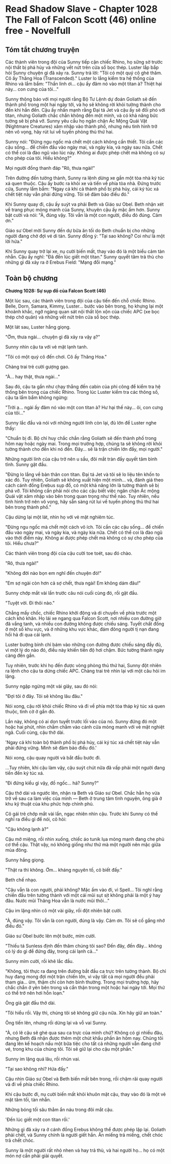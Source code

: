 # Read Shadow Slave - Chapter 1028 The Fall of Falcon Scott (46) online free - Novelfull

## Tóm tắt chương truyện

Các thành viên trong đội của Sunny tiếp cận chiếc Rhino, họ sững sờ trước nội thất bị phá hủy và những vết nứt trên cửa sổ bọc thép. Luster lắp bắp hỏi Sunny chuyện gì đã xảy ra. Sunny trả lời: "Tôi có một quý cô ghé thăm. Cô ấy Thăng Hoa (Transcended)." Luster lo lắng kiểm tra hệ thống của Rhino và lẩm bẩm: "Thần linh ơi… cậu ấy đâm nó vào một titan à? Thiệt hại này… con cưng của tôi…"

Sunny thông báo với mọi người rằng Bộ Tư Lệnh dự đoán Goliath sẽ đến thành phố trong một hai ngày tới, và họ sẽ không rời khỏi tường thành cho đến khi hắn đến. Cậu ấy nhấn mạnh rằng Đại tá Jet và cậu ấy sẽ đối phó với titan, nhưng Goliath chắc chắn không đến một mình, và có khả năng bức tường sẽ bị phá vỡ. Sunny yêu cầu họ ngăn chặn Ác Mộng Quái Vật (Nightmare Creatures) xâm nhập vào thành phố, nhưng nếu tình hình trở nên vô vọng, hãy rút lui về tuyến phòng thủ thứ hai.

Sunny nói: "Đừng ngu ngốc mà chết một cách không cần thiết. Tôi cần các cậu sống… để chiến đấu vào ngày mai, và ngày kia, và ngày sau nữa. Chết có thể coi là đào ngũ vào lúc này. Không ai được phép chết mà không có sự cho phép của tôi. Hiểu không?"

Mọi người đồng thanh đáp "Rõ, thưa ngài!"

Trên đường đến tường thành, Sunny ra lệnh dừng xe gần một tòa nhà ký túc xá quen thuộc. Cậu ấy bước ra khỏi xe và tiến về phía tòa nhà. Đứng trước cửa, Sunny lẩm bẩm: "Ngay cả khi cả thành phố bị phá hủy, cái ký túc xá chết tiệt này vẫn phải đứng vững. Tôi sẽ đảm bảo điều đó."

Khi Sunny quay đi, cậu ấy suýt va phải Beth và Giáo sư Obel. Beth nhận xét về trang phục mỏng manh của Sunny, khuyên cậu ấy mặc ấm hơn. Sunny bật cười và nói: "À, đúng vậy. Tôi vẫn là một con người, điều đó đúng. Cảm ơn."

Giáo sư Obel mời Sunny đến dự bữa ăn tối do Beth chuẩn bị cho những người đang chờ đợi vé di tản. Sunny đồng ý: "Tại sao không? Coi như là một lời hứa."

Khi Sunny quay trở lại xe, nụ cười biến mất, thay vào đó là một biểu cảm tàn nhẫn. Cậu ấy nghĩ: "Đã đến lúc giết một titan." Sunny quyết tâm trả thù cho những gì đã xảy ra ở Erebus Field: "Mạng đổi mạng."

## Toàn bộ chương

**Chương 1028: Sự sụp đổ của Falcon Scott (46)**

Một lúc sau, các thành viên trong đội của cậu tiến đến chỗ chiếc Rhino. Belle, Dorn, Samara, Kimmy, Luster… bước vào bên trong, họ khựng lại một khoảnh khắc, ngỡ ngàng quan sát nội thất lộn xộn của chiếc APC (xe bọc thép chở quân) và những vết nứt trên cửa sổ bọc thép.

Một lát sau, Luster hắng giọng.

"Ờm, thưa ngài… chuyện gì đã xảy ra vậy ạ?"

Sunny nhìn cậu ta với vẻ mặt lạnh tanh.

"Tôi có một quý cô đến chơi. Cô ấy Thăng Hoa."

Chàng trai trẻ cười gượng gạo.

"À… hay thật, thưa ngài…"

Sau đó, cậu ta gần như chạy thẳng đến cabin của phi công để kiểm tra hệ thống bên trong của chiếc Rhino. Trong lúc Luster kiểm tra các thông số, cậu ta lẩm bẩm không ngừng:

"Trời ạ… ngài ấy đâm nó vào một con titan à? Hư hại thế này… ôi, con cưng của tôi…"

Sunny lắc đầu và nói với những người lính còn lại, đủ lớn để Luster nghe thấy:

"Chuẩn bị đi. Bộ chỉ huy chắc chắn rằng Goliath sẽ đến thành phố trong hôm nay hoặc ngày mai. Trong mọi trường hợp, chúng ta sẽ không rời khỏi tường thành cho đến khi nó đến. Đây… sẽ là trận chiến lớn đấy, mọi người."

Những người lính của cậu trở nên u sầu, đôi mắt tràn đầy quyết tâm bình tĩnh. Sunny gật đầu.

"Đừng lo lắng về bản thân con titan. Đại tá Jet và tôi sẽ lo liệu tên khốn to xác đó. Tuy nhiên, Goliath sẽ không xuất hiện một mình… và, đánh giá theo cách cánh đồng Erebus sụp đổ, có một khả năng lớn là tường thành sẽ bị phá vỡ. Tôi không cần phải nói cho các cậu biết việc ngăn chặn Ác mộng Quái vật xâm nhập vào bên trong quan trọng như thế nào. Tuy nhiên, nếu tình hình trở nên vô vọng, hãy sẵn sàng rút lui về tuyến phòng thủ thứ hai bên trong thành phố."

Cậu dừng lại một lát, nhìn họ với vẻ mặt nghiêm túc.

"Đừng ngu ngốc mà chết một cách vô ích. Tôi cần các cậu sống… để chiến đấu vào ngày mai, và ngày kia, và ngày kia nữa. Chết có thể coi là đào ngũ vào thời điểm này. Không ai được phép chết mà không có sự cho phép của tôi. Hiểu chưa?"

Các thành viên trong đội của cậu cười toe toét, sau đó chào.

"Rõ, thưa ngài!"

"Không đời nào bọn em nghĩ đến chuyện đó!"

"Em sợ ngài còn hơn cả sợ chết, thưa ngài! Em không dám đâu!"

Sunny chớp mắt vài lần trước câu nói cuối cùng đó, rồi gật đầu.

"Tuyệt vời. Đi thôi nào."

Chẳng mấy chốc, chiếc Rhino khởi động và di chuyển về phía trước một cách khó khăn. Họ lái xe ngang qua Falcon Scott, nơi nhiều con đường giờ đã vắng tanh, và nhiều con đường không được chiếu sáng. Tuyết chất đống ở một số khu vực, và ở những khu vực khác, đám đông người tị nạn đang hối hả đi qua cái lạnh.

Luster bướng bỉnh chỉ bám vào những con đường được chiếu sáng đầy đủ, vì một lý do nào đó, điều này khiến tiến độ hơi chậm. Bức tường thành ngày càng đến gần.

Tuy nhiên, trước khi họ đến được vòng phòng thủ thứ hai, Sunny đột nhiên ra lệnh cho cậu ta dừng chiếc APC. Chàng trai trẻ nhìn lại với một câu hỏi im lặng.

Sunny ngập ngừng một vài giây, sau đó nói:

"Đợi tôi ở đây. Tôi sẽ không lâu đâu."

Nói xong, cậu rời khỏi chiếc Rhino và đi về phía một tòa tháp ký túc xá quen thuộc, tình cờ ở gần đó.

Lần này, không có ai dọn tuyết trước lối vào của nó. Sunny đứng đó một hoặc hai phút, nhìn chằm chằm vào cánh cửa mỏng manh với vẻ mặt nghiệt ngã. Cuối cùng, cậu thở dài.

'Ngay cả khi toàn bộ thành phố bị phá hủy, cái ký túc xá chết tiệt này vẫn phải đứng vững. Mình sẽ đảm bảo điều đó.'

Nói xong, cậu quay người và bắt đầu bước đi.

…Tuy nhiên, khi cậu làm vậy, cậu suýt chút nữa đã vấp phải một người đang tiến đến ký túc xá.

"Đi đứng kiểu gì vậy, đồ ngốc… hả? Sunny?"

Cậu thở dài và ngước lên, nhận ra Beth và Giáo sư Obel. Chắc hẳn họ vừa trở về sau ca làm việc của mình — Beth ở trung tâm tình nguyện, ông già ở khu kỹ thuật của khu phức hợp chính phủ.

Cô gái trẻ chớp mắt vài lần, ngạc nhiên nhìn cậu. Trước khi Sunny có thể nghĩ ra điều gì để nói, cô hỏi:

"Cậu không lạnh à?"

Cậu mở miệng, rồi nhìn xuống, chiếc áo tunik lụa mỏng manh đang che phủ cơ thể cậu. Thật vậy, nó không giống như thứ mà một người nên mặc giữa mùa đông.

Sunny hắng giọng.

"Thật ra thì không. Ờm… kháng nguyên tố, cô biết đấy."

Beth chế nhạo.

"Cậu vẫn là con người, phải không? Mặc ấm vào đi, vì Spell… Tôi nghĩ rằng chiến đấu trên tường thành với một cái mũi sụt sịt không phải là một ý hay đâu. Nước mũi Thăng Hoa vẫn là nước mũi thôi…"

Cậu im lặng nhìn cô một vài giây, rồi đột nhiên bật cười.

"À, đúng vậy. Tôi vẫn là con người, đúng là vậy. Cảm ơn. Tôi sẽ cố gắng nhớ điều đó."

Giáo sư Obel bước lên một bước, mỉm cười.

"Thiếu tá Sunless định đến thăm chúng tôi sao? Đến đây, đến đây… không có lý do gì để đứng đây, trong cái lạnh cả…"

Sunny mỉm cười, rồi khẽ lắc đầu.

"Không, tôi thực ra đang trên đường bắt đầu ca trực trên tường thành. Bộ chỉ huy đang mong đợi một trận chiến lớn, vì vậy tất cả mọi người đều phải tham gia… ừm, thậm chí còn hơn bình thường. Trong mọi trường hợp, hãy chắc chắn ở yên bên trong và cẩn thận trong một hoặc hai ngày tới. Mọi thứ có thể trở nên hơi hỗn loạn."

Ông già gật đầu thở dài.

"Tôi hiểu rồi. Vậy thì, chúng tôi sẽ không giữ cậu nữa. Xin hãy giữ an toàn."

Ông tiến lên, nhưng rồi dừng lại và vỗ vai Sunny.

"À, có lẽ cậu sẽ ghé qua sau ca trực của mình chứ? Không có gì nhiều đâu, nhưng Beth đã nhận được thêm một chút khẩu phần ăn hôm nay. Chúng tôi đang lên kế hoạch nấu một bữa tiệc cho tất cả những người vẫn đang chờ vé, trong khu của chúng tôi. Tôi sẽ giữ lại cho cậu một phần."

Sunny im lặng quá lâu, rồi nhún vai.

"Tại sao không nhỉ? Hứa đấy."

Cậu nhìn Giáo sư Obel và Beth biến mất bên trong, rồi chậm rãi quay người và đi về phía chiếc Rhino.

Khi cậu bước đi, nụ cười biến mất khỏi khuôn mặt cậu, thay vào đó là một vẻ mặt tăm tối, tàn nhẫn.

Những bóng tối sâu thẳm ẩn náu trong đôi mắt cậu.

'Đến lúc giết một con titan rồi.'

Những gì đã xảy ra ở cánh đồng Erebus không thể được phép lặp lại. Goliath phải chết, và Sunny chính là người giết hắn. Ăn miếng trả miếng, chết chóc trả chết chóc.

Sunny là một người rất nhỏ nhen và hay trả thù, và hai người họ… họ có một món nợ cần phải giải quyết.